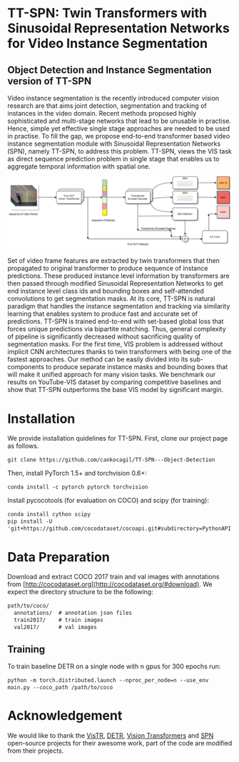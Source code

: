 # TT-SPN: Twin Transformers with Sinusoidal Representation Networks for Video Instance Segmentation

## Object Detection and Instance Segmentation version of TT-SPN

Video instance segmentation is the recently introduced computer vision research are that aims joint detection, segmentation and tracking of instances in the video domain. Recent methods proposed highly sophisticated and multi-stage networks that lead to be unusable in practise. Hence, simple yet effective single stage approaches are needed to be used in practise. To fill the gap, we propose end-to-end transformer based video instance segmentation module with Sinusoidal Representation Networks (SPN), namely TT-SPN, to address this problem. TT-SPN, views the VIS task as direct sequence prediction problem in single stage that enables us to aggregate temporal information with spatial one.

![TT-SPN](https://github.com/cankocagil/TT-SPN/blob/main/figures/Pipeline.png?raw=true)


 Set of video frame features are extracted by twin transformers that then propagated to original transformer to produce sequence of instance predictions. These produced instance level information by transformers are then passed through modified Sinusoidal Representation Networks to get end instance level class ids and bounding boxes and self-attended convolutions to get segmentation masks. At its core, TT-SPN is natural paradigm that handles the instance segmentation and tracking via similarity learning that enables system to produce fast and accurate set of predictions. TT-SPN is trained end-to-end with set-based global loss that forces unique predictions via bipartite matching. Thus, general complexity of pipeline is significantly decreased without sacrificing quality of segmentation masks. For the first time, VIS problem is addressed without implicit CNN architectures thanks to twin transformers with being one of the fastest approaches. Our method can be easily divided into its sub-components to produce separate instance masks and bounding boxes that will make it unified approach for many vision tasks.  We benchmark our results on YouTube-VIS dataset by comparing competitive baselines and show that TT-SPN outperforms the base VIS model by significant margin.


# Installation

We provide installation quidelines for TT-SPN. 
First, clone our project page as follows.

```
git clone https://github.com/cankocagil/TT-SPN---Object-Detection
```

Then, install PyTorch 1.5+ and torchvision 0.6+:
```
conda install -c pytorch pytorch torchvision
```
Install pycocotools (for evaluation on COCO) and scipy (for training):
```
conda install cython scipy
pip install -U 'git+https://github.com/cocodataset/cocoapi.git#subdirectory=PythonAPI'
```

# Data Preparation

Download and extract COCO 2017 train and val images with annotations from
[http://cocodataset.org](http://cocodataset.org/#download).
We expect the directory structure to be the following:
```
path/to/coco/
  annotations/  # annotation json files
  train2017/    # train images
  val2017/      # val images
```

## Training
To train baseline DETR on a single node with n gpus for 300 epochs run:
```
python -m torch.distributed.launch --nproc_per_node=n --use_env main.py --coco_path /path/to/coco 
```


# Acknowledgement
We would like to thank the [VisTR](https://github.com/Epiphqny/VisTR), [DETR](https://github.com/facebookresearch/detr), [Vision Transformers](https://github.com/lucidrains/vit-pytorch) and [SPN](https://vsitzmann.github.io/siren/)  open-source projects for their awesome work, part of the code are modified from their projects.




